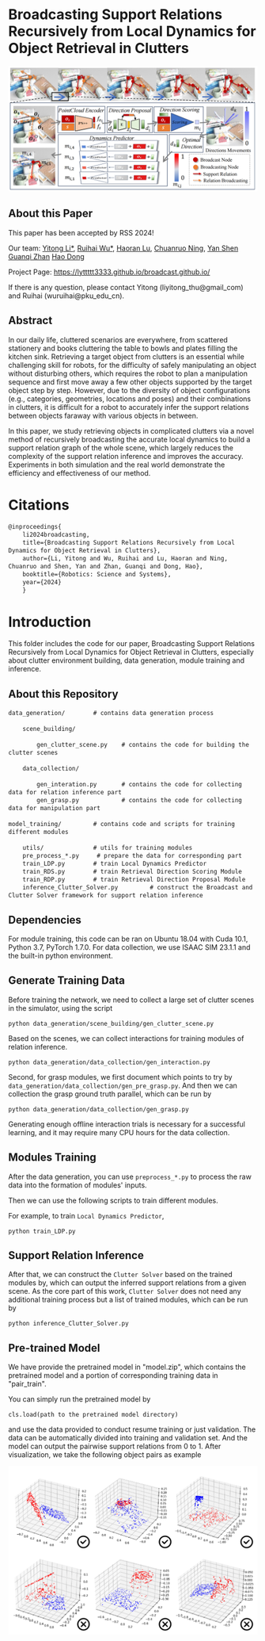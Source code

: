 # Broadcasting Support Relations Recursively from Local Dynamics for Object Retrieval in Clutters 

![Overview](/images/teaser.png)

## About this Paper
This paper has been accepted by RSS 2024!

Our team: 
[Yitong Li*](https://lyttttt3333.github.io/YitongLi.github.io/),
[Ruihai Wu*](https://warshallrho.github.io/),
[Haoran Lu](https://openreview.net/profile?id=~Haoran_Lu2),
[Chuanruo Ning](https://tritiumr.github.io/),
[Yan Shen](https://sxy7147.github.io/)
[Guanqi Zhan](https://www.robots.ox.ac.uk/~guanqi/)
[Hao Dong](https://zsdonghao.github.io/)

Project Page: https://lyttttt3333.github.io/broadcast.github.io/

If there is any question, please contact Yitong (liyitong_thu@gmail_com) and Ruihai (wuruihai@pku_edu_cn).

## Abstract

In our daily life, cluttered scenarios are everywhere, from scattered stationery and books cluttering the table to bowls and plates filling the kitchen sink. Retrieving a target object from clutters is an essential while challenging skill for robots, for the difficulty of safely manipulating an object without disturbing others, which requires the robot to plan a manipulation sequence and first move away a few other objects supported by the target object step by step. However, due to the diversity of object configurations (e.g., categories, geometries, locations and poses) and their combinations in clutters, it is difficult for a robot to accurately infer the support relations between objects faraway with various objects in between. 

In this paper, we study retrieving objects in complicated clutters via a novel method of recursively broadcasting the accurate local dynamics to build a support relation graph of the whole scene, which largely reduces the complexity of the support relation inference and improves the accuracy. Experiments in both simulation and the real world demonstrate the efficiency and effectiveness of our method.

# Citations
    
    @inproceedings{
        li2024broadcasting,
        title={Broadcasting Support Relations Recursively from Local Dynamics for Object Retrieval in Clutters},
        author={Li, Yitong and Wu, Ruihai and Lu, Haoran and Ning, Chuanruo and Shen, Yan and Zhan, Guanqi and Dong, Hao},
        booktitle={Robotics: Science and Systems},
        year={2024}
        }

# Introduction

This folder includes the code for our paper, Broadcasting Support Relations Recursively from Local Dynamics for Object Retrieval in Clutters, especially about clutter environment building, data generation, module training and inference.

## About this Repository
    data_generation/        # contains data generation process

        scene_building/     

            gen_clutter_scene.py    # contains the code for building the clutter scenes

        data_collection/     
        
            gen_interation.py       # contains the code for collecting data for relation inference part
            gen_grasp.py            # contains the code for collecting data for manipulation part

    model_training/         # contains code and scripts for training different modules

        utils/              # utils for training modules
        pre_process_*.py     # prepare the data for corresponding part
        train_LDP.py        # train Local Dynamics Predictor
        train_RDS.py        # train Retrieval Direction Scoring Module
        train_RDP.py        # train Retrieval Direction Proposal Module
        inference_Clutter_Solver.py         # construct the Broadcast and Clutter Solver framework for support relation inference 


## Dependencies

For module training, this code can be ran on Ubuntu 18.04 with Cuda 10.1, Python 3.7, PyTorch 1.7.0. 
For data collection, we use ISAAC SIM 23.1.1 and the built-in python environment.

## Generate Training Data

Before training the network, we need to collect a large set of clutter scenes in the simulator, using the script 

    python data_generation/scene_building/gen_clutter_scene.py

Based on the scenes, we can collect interactions for training modules of relation inference. 

    python data_generation/data_collection/gen_interaction.py

Second, for grasp modules, we first document which points to try by `data_generation/data_collection/gen_pre_grasp.py`. And then we can collection the grasp ground truth parallel, which can be run by

    python data_generation/data_collection/gen_grasp.py

Generating enough offline interaction trials is necessary for a successful learning, and it may require many CPU hours for the data collection.  

## Modules Training

After the data generation, you can use `preprocess_*.py` to process the raw data into the formation of modules' inputs.

Then we can use the following scripts to train different modules. 

For example, to train `Local Dynamics Predictor`,

    python train_LDP.py

## Support Relation Inference

After that, we can construct the `Clutter Solver` based on the trained modules by, which can output the inferred support relations from a given scene. As the core part of this work, `Clutter Solver` does not need any additional training process but a list of trained modules, which can be run by

    python inference_Clutter_Solver.py

## Pre-trained Model

We have provide the pretrained model in "model.zip", which contains the pretrained model and a portion of corresponding training data in "pair_train".

You can simply run the pretrained model by

    cls.load(path to the pretrained model directory)

and use the data provided to conduct resume training or just validation. The data can be automatically divided into training and validation set. And the model can output the pairwise support relations from 0 to 1. After visualization, we take the following object pairs as example

![Overview](/images/result.png)





